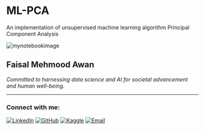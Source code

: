 # ML-PCA

An implementation of unsupervised machine learning algorithm Principal Component Analysis





![mynotebookimage](https://github.com/FaisalAwa/ML--SVM/assets/96324075/71e4f7eb-a790-497b-8014-383ad7a546ba)

## Faisal Mehmood Awan
*Committed to harnessing data science and AI for societal advancement and human well-being.*

---

### Connect with me:
[![LinkedIn](https://img.shields.io/badge/LinkedIn-blue.svg?style=flat-square&logo=linkedin&logoColor=white&link=Your_LinkedIn_Profile_Link)](https://www.linkedin.com/in/faisal-mehmood-awan-4771a8233/) <!-- Replace Your_LinkedIn_Profile_Link with your LinkedIn profile link -->
[![GitHub](https://img.shields.io/badge/GitHub-black.svg?style=flat-square&logo=github&logoColor=white&link=Your_GitHub_Profile_Link)](https://github.com/FaisalAwa) <!-- Replace Your_GitHub_Profile_Link with your GitHub profile link -->
[![Kaggle](https://img.shields.io/badge/Kaggle-20BEFF.svg?style=flat-square&logo=kaggle&logoColor=white&link=Your_Kaggle_Notebook_Link)](https://www.kaggle.com/malikfaisalawan) <!-- Replace Your_Kaggle_Notebook_Link with your Kaggle notebook link -->
[![Email](https://img.shields.io/badge/Email-D14836?style=flat-square&logo=gmail&logoColor=white&link=mailto:Your_Email)](mailto:Faisal914awan@gmail.com) <!-- Replace Your_Email with your email address -->

